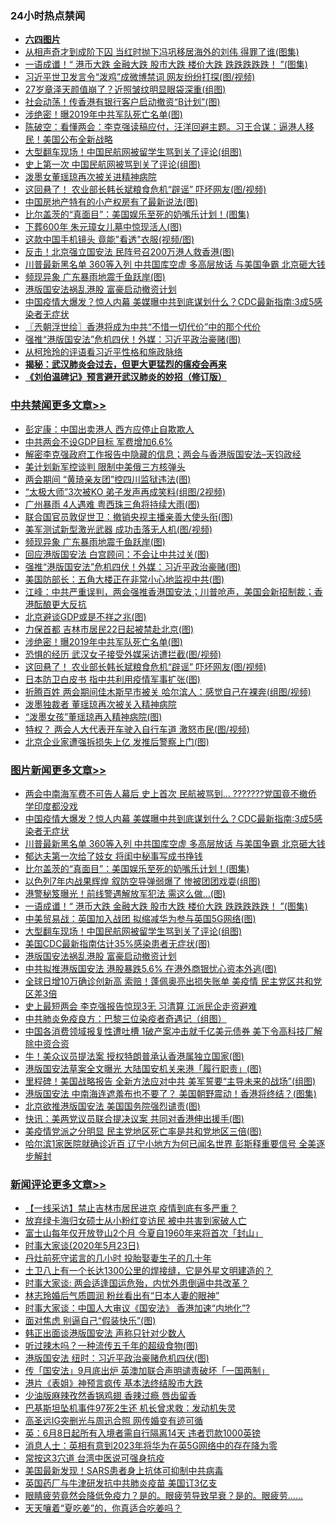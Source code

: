 <div class="catlist">
<h3>24小时热点禁闻</h3>
<ul>
<li><b><a href="64photo" target="_blank">六四图片</a></b></li>
<li><a href="https://github.com/fqnews/bnews/blob/master/yule/20200523/1332917.md">从相声奇才到成阶下囚 当红时抛下冯巩移居海外的刘伟 得罪了谁(图集)</a></li>
<li><a href="https://github.com/fqnews/bnews/blob/master/topimagenews/20200523/1333071.md">一语成谶！“ 港币大跌 金融大跌 股市大跌 楼价大跌 跌跌跌跌跌！ ”(图集)</a></li>
<li><a href="https://github.com/fqnews/bnews/blob/master/cbnews/20200523/1332873.md">习近平世卫发言令“泼鸡”成微博禁词 网友纷纷打探(图/视频)</a></li>
<li><a href="https://github.com/fqnews/bnews/blob/master/yule/20200523/1332963.md">27岁章泽天颜值崩了？近照皱纹明显眼袋深重(组图)</a></li>
<li><a href="https://github.com/fqnews/bnews/blob/master/cnnews/hknews/20200523/1332909.md">社会动荡！传香港有银行客户启动撤资“B计划”(图)</a></li>
<li><a href="https://github.com/fqnews/bnews/blob/master/cbnews/20200523/1333184.md">涉绝密！曝2019年中共军队死亡名单(图)</a></li>
<li><a href="https://github.com/fqnews/bnews/blob/master/cbnews/20200523/1332994.md">陈破空：看懂两会：李克强读稿应付，汪洋回避主题。习王合谋：逼港人移民！美国公布全新战略 </a></li>
<li><a href="https://github.com/fqnews/bnews/blob/master/topimagenews/20200523/1333046.md">大型翻车现场！中国民航网被留学生骂到关了评论(组图)</a></li>
<li><a href="https://github.com/fqnews/bnews/blob/master/cbnews/20200523/1332957.md">史上第一次 中国民航网被骂到关了评论(组图)</a></li>
<li><a href="https://github.com/fqnews/bnews/blob/master/weiquan/20200523/1332881.md">泼墨女董瑶琼再次被关进精神病院</a></li>
<li><a href="https://github.com/fqnews/bnews/blob/master/cbnews/20200523/1333164.md">这回悬了！ 农业部长韩长斌粮食危机“辟谣” 吓坏网友(图/视频)</a></li>
<li><a href="https://github.com/fqnews/bnews/blob/master/cnnews/20200523/1332945.md">中国房地产特有的小产权房有了最新说法(图)</a></li>
<li><a href="https://github.com/fqnews/bnews/blob/master/topimagenews/20200523/1333231.md">比尔盖茨的“真面目”：美国娱乐至死的奶嘴乐计划！(图集)</a></li>
<li><a href="https://github.com/fqnews/bnews/blob/master/cnnews/20200523/1333145.md">下葬600年 朱元璋女儿墓中惊现活人(图)</a></li>
<li><a href="https://github.com/fqnews/bnews/blob/master/cnnews/20200523/1332962.md">这款中国手机镜头 竟能"看透"衣服(视频/图)</a></li>
<li><a href="https://github.com/fqnews/bnews/blob/master/cnnews/hknews/20200523/1333079.md">反击！北京强立国安法 民阵号召200万港人救香港(图)</a></li>
<li><a href="https://github.com/fqnews/bnews/blob/master/topimagenews/20200523/1333279.md">川普最新黑名单 360等入列 中共国库空虚 多高层放话 与美国争霸 北京砸大钱</a></li>
<li><a href="https://github.com/fqnews/bnews/blob/master/cbnews/20200523/1333252.md">频现异象 广东暴雨地震千鱼跃岸(图)</a></li>
<li><a href="https://github.com/fqnews/bnews/blob/master/topimagenews/20200523/1332955.md">港版国安法祸乱港股 富豪启动撤资计划</a></li>
<li><a href="https://github.com/fqnews/bnews/blob/master/topimagenews/20200523/1333310.md">中国疫情大爆发？惊人内幕 美媒曝中共到底谋划什么？CDC最新指南:3成5感染者无症状</a></li>
<li><a href="https://github.com/fqnews/bnews/blob/master/ssgc/20200523/1332936.md">〖兲朝浮世绘〗香港将成为中共“不惜一切代价”中的那个代价</a></li>
<li><a href="https://github.com/fqnews/bnews/blob/master/cbnews/20200523/1333212.md">强推“港版国安法”危机四伏！外媒：习近平政治豪赌(图)</a></li>
<li><a href="https://github.com/fqnews/bnews/blob/master/comments/20200523/1332901.md">从柯玲玲的评语看习近平性格和施政脉络</a></li>
<li><b><a href="https://github.com/fqnews/bnews/blob/master/comments/20200211/1275071.md" target="_blank">揭秘：武汉肺炎会过去，但更大更猛烈的瘟疫会再来</a></b></li>
<li><b><a href="https://github.com/fqnews/bnews/blob/master/comments/20200207/1272816.md" target="_blank">《刘伯温碑记》预言避开武汉肺炎的妙招（修订版）</a></b></li>
</ul>
</div>

<div class="catlist">
<h3><a href="https://github.com/fqnews/bnews/blob/master/cbnews/" target="_blank">中共禁闻</a><span><a href="https://github.com/fqnews/bnews/blob/master/cbnews/" target="_blank" rel="nofollow">更多文章>></a></span></h3>
<ul>
<li><a href="https://github.com/fqnews/bnews/blob/master/cbnews/20200523/1333388.md" target="_blank">彭定康：中国出卖港人 西方应停止自欺欺人</a></li>
<li><a href="https://github.com/fqnews/bnews/blob/master/cbnews/20200523/1333320.md" target="_blank">中共两会不设GDP目标 军费增加6.6%</a></li>
<li><a href="https://github.com/fqnews/bnews/blob/master/cbnews/20200523/1333296.md" target="_blank">解密李克强政府工作报告中隐藏的信息；两会与香港版国安法&#8211;天钧政经</a></li>
<li><a href="https://github.com/fqnews/bnews/blob/master/cbnews/20200523/1333287.md" target="_blank">美计划新军控谈判 限制中美俄三方核弹头</a></li>
<li><a href="https://github.com/fqnews/bnews/blob/master/cbnews/20200523/1333269.md" target="_blank">两会期间 “黄琦亲友团”控四川监狱违法(图)</a></li>
<li><a href="https://github.com/fqnews/bnews/blob/master/cbnews/20200523/1333264.md" target="_blank">“太极大师”3次被KO 弟子发声再成笑料(组图/2视频)</a></li>
<li><a href="https://github.com/fqnews/bnews/blob/master/cbnews/20200523/1333260.md" target="_blank">广州暴雨 4人遇难 粤西珠三角将持续大雨(图)</a></li>
<li><a href="https://github.com/fqnews/bnews/blob/master/cbnews/20200523/1333258.md" target="_blank">联合国官员敦促世卫：撤销央视主播亲善大使头衔(图)</a></li>
<li><a href="https://github.com/fqnews/bnews/blob/master/cbnews/20200523/1333257.md" target="_blank">美军测试新型激光武器 成功击落无人机(图/视频)</a></li>
<li><a href="https://github.com/fqnews/bnews/blob/master/cbnews/20200523/1333252.md" target="_blank">频现异象 广东暴雨地震千鱼跃岸(图)</a></li>
<li><a href="https://github.com/fqnews/bnews/blob/master/cbnews/20200523/1333246.md" target="_blank">回应港版国安法 白宫顾问：不会让中共过关(图)</a></li>
<li><a href="https://github.com/fqnews/bnews/blob/master/cbnews/20200523/1333212.md" target="_blank">强推“港版国安法”危机四伏！外媒：习近平政治豪赌(图)</a></li>
<li><a href="https://github.com/fqnews/bnews/blob/master/cbnews/20200523/1333206.md" target="_blank">美国防部长：五角大楼正在非常小心地监视中共(图)</a></li>
<li><a href="https://github.com/fqnews/bnews/blob/master/cbnews/20200523/1333202.md" target="_blank">江峰：中共严重误判，两会强推香港国安法；川普呛声，美国会新招制裁；香港酝酿更大反抗</a></li>
<li><a href="https://github.com/fqnews/bnews/blob/master/cbnews/20200523/1333196.md" target="_blank">北京避谈GDP或是不祥之兆(图)</a></li>
<li><a href="https://github.com/fqnews/bnews/blob/master/cbnews/20200523/1333195.md" target="_blank">力保首都 吉林市居民22日起被禁赴北京(图)</a></li>
<li><a href="https://github.com/fqnews/bnews/blob/master/cbnews/20200523/1333184.md" target="_blank">涉绝密！曝2019年中共军队死亡名单(图)</a></li>
<li><a href="https://github.com/fqnews/bnews/blob/master/cbnews/20200523/1333174.md" target="_blank">恐惧的经历 武汉女子接受外媒采访遭拦截(图/视频)</a></li>
<li><a href="https://github.com/fqnews/bnews/blob/master/cbnews/20200523/1333164.md" target="_blank">这回悬了！ 农业部长韩长斌粮食危机“辟谣” 吓坏网友(图/视频)</a></li>
<li><a href="https://github.com/fqnews/bnews/blob/master/cbnews/20200523/1333154.md" target="_blank">日本防卫白皮书 指中共利用疫情军事扩张(图)</a></li>
<li><a href="https://github.com/fqnews/bnews/blob/master/cbnews/20200523/1333114.md" target="_blank">折腾百姓 两会期间佳木斯早市被关 哈尔滨人：感觉自己在裸奔(组图/视频)</a></li>
<li><a href="https://github.com/fqnews/bnews/blob/master/cbnews/20200523/1333082.md" target="_blank">泼墨独裁者 董瑶琼再次被关入精神病院</a></li>
<li><a href="https://github.com/fqnews/bnews/blob/master/cbnews/20200523/1333078.md" target="_blank">“泼墨女孩”董瑶琼再入精神病院(图)</a></li>
<li><a href="https://github.com/fqnews/bnews/blob/master/cbnews/20200523/1333065.md" target="_blank">特权？ 两会人大代表开车驶入自行车道 激怒市民(图/视频)</a></li>
<li><a href="https://github.com/fqnews/bnews/blob/master/cbnews/20200523/1333064.md" target="_blank">北京企业家遭强拆损失上亿 发推后警察上门(图)</a></li>

</ul>
</div>
<div class="catlist">
<h3><a href="https://github.com/fqnews/bnews/blob/master/topimagenews/" target="_blank">图片新闻</a><span><a href="https://github.com/fqnews/bnews/blob/master/topimagenews/" target="_blank" rel="nofollow">更多文章>></a></span></h3>
<ul>
<li><a href="https://github.com/fqnews/bnews/blob/master/topimagenews/20200523/1333370.md" target="_blank">两会中南海军费不可告人幕后 史上首次 民航被骂到… ???????党国竟不撤侨 学印度都没戏</a></li>
<li><a href="https://github.com/fqnews/bnews/blob/master/topimagenews/20200523/1333310.md" target="_blank">中国疫情大爆发？惊人内幕 美媒曝中共到底谋划什么？CDC最新指南:3成5感染者无症状</a></li>
<li><a href="https://github.com/fqnews/bnews/blob/master/topimagenews/20200523/1333279.md" target="_blank">川普最新黑名单 360等入列 中共国库空虚 多高层放话 与美国争霸 北京砸大钱</a></li>
<li><a href="https://github.com/fqnews/bnews/blob/master/topimagenews/20200523/1333263.md" target="_blank">郁达夫第一次给了妓女 将闺中秘事写成书挣钱</a></li>
<li><a href="https://github.com/fqnews/bnews/blob/master/topimagenews/20200523/1333231.md" target="_blank">比尔盖茨的“真面目”：美国娱乐至死的奶嘴乐计划！(图集)</a></li>
<li><a href="https://github.com/fqnews/bnews/blob/master/topimagenews/20200523/1333211.md" target="_blank">以色列7年内战果辉煌 叙防空导弹弱爆了 惨被团团戏耍(组图)</a></li>
<li><a href="https://github.com/fqnews/bnews/blob/master/topimagenews/20200523/1333173.md" target="_blank">港警秘笈曝光！前线警遇解放军犯法 需这么做…(图)</a></li>
<li><a href="https://github.com/fqnews/bnews/blob/master/topimagenews/20200523/1333071.md" target="_blank">一语成谶！“ 港币大跌 金融大跌 股市大跌 楼价大跌 跌跌跌跌跌！ ”(图集)</a></li>
<li><a href="https://github.com/fqnews/bnews/blob/master/topimagenews/20200523/1333047.md" target="_blank">中美贸易战：英国加入战团 拟缩减华为参与英国5G网络(图)</a></li>
<li><a href="https://github.com/fqnews/bnews/blob/master/topimagenews/20200523/1333046.md" target="_blank">大型翻车现场！中国民航网被留学生骂到关了评论(组图)</a></li>
<li><a href="https://github.com/fqnews/bnews/blob/master/topimagenews/20200523/1332956.md" target="_blank">美国CDC最新指南估计35%感染患者无症状(图)</a></li>
<li><a href="https://github.com/fqnews/bnews/blob/master/topimagenews/20200523/1332955.md" target="_blank">港版国安法祸乱港股 富豪启动撤资计划</a></li>
<li><a href="https://github.com/fqnews/bnews/blob/master/topimagenews/20200523/1332872.md" target="_blank">中共拟推港版国安法 港股暴跌5.6% 在港外商银忧心资本外逃(图)</a></li>
<li><a href="https://github.com/fqnews/bnews/blob/master/topimagenews/20200522/1332816.md" target="_blank">全球日增10万确诊创新高 索赔！蓬佩奥亮出损失账单 美疫情 民主党区共和党区差3倍</a></li>
<li><a href="https://github.com/fqnews/bnews/blob/master/topimagenews/20200522/1332789.md" target="_blank">史上最短两会 李克强报告惊现3无 习清算 江派民企走资避难</a></li>
<li><a href="https://github.com/fqnews/bnews/blob/master/comments/20200522/1332716.md" target="_blank">中共肺炎免疫良方：巴黎三位染疫者奇遇记（组图）</a></li>
<li><a href="https://github.com/fqnews/bnews/blob/master/topimagenews/20200522/1332723.md" target="_blank">中国各消费领域报复性遭吐槽 1破产案冲击就千亿美元债券 美下令高科技厂解除中资合资</a></li>
<li><a href="https://github.com/fqnews/bnews/blob/master/topimagenews/20200522/1332632.md" target="_blank">牛！美众议员提法案 授权特朗普承认香港属独立国家(图)</a></li>
<li><a href="https://github.com/fqnews/bnews/blob/master/topimagenews/20200522/1332631.md" target="_blank">港版国安法草案全文曝光 大陆国安机关来港「履行职责」(图)</a></li>
<li><a href="https://github.com/fqnews/bnews/blob/master/topimagenews/20200522/1332626.md" target="_blank">里程碑！美国战略报告 全新方法应对中共 美军誓要“主导未来的战场”(组图)</a></li>
<li><a href="https://github.com/fqnews/bnews/blob/master/topimagenews/20200522/1332589.md" target="_blank">港版国安法 中南海连遮羞布也不要了？ 美国朝野震动！香港将终结？(图集)</a></li>
<li><a href="https://github.com/fqnews/bnews/blob/master/topimagenews/20200522/1332509.md" target="_blank">北京欲推港版国安法 美国国务院强烈谴责(图)</a></li>
<li><a href="https://github.com/fqnews/bnews/blob/master/topimagenews/20200522/1332492.md" target="_blank">快讯：美两党议员联合提决议案 共同对香港伸出援手(图)</a></li>
<li><a href="https://github.com/fqnews/bnews/blob/master/topimagenews/20200522/1332382.md" target="_blank">美疫情党派之分明显 民主党地区死亡率是共和党地区三倍(图)</a></li>
<li><a href="https://github.com/fqnews/bnews/blob/master/topimagenews/20200521/1332291.md" target="_blank">哈尔滨1家医院就确诊近百 辽宁小地方为何已闻名世界 彭斯释重要信号 全美逐步解封</a></li>

</ul>
</div>
<div class="catlist">
<h3><a href="https://github.com/fqnews/bnews/blob/master/comments/" target="_blank">新闻评论</a><span><a href="https://github.com/fqnews/bnews/blob/master/comments/" target="_blank" rel="nofollow">更多文章>></a></span></h3>
<ul>
<li><a href="https://github.com/fqnews/bnews/blob/master/comments/20200523/1333387.md" target="_blank">【一线采访】禁止吉林市居民进京  疫情到底有多严重？</a></li>
<li><a href="https://github.com/fqnews/bnews/blob/master/comments/20200523/1333377.md" target="_blank">放弃绿卡海归女硕士从小粉红变访民 被中共害到家破人亡</a></li>
<li><a href="https://github.com/fqnews/bnews/blob/master/comments/20200523/1333374.md" target="_blank">富士山每年仅开放登山2个月 今夏自1960年来将首次「封山」</a></li>
<li><a href="https://github.com/fqnews/bnews/blob/master/comments/20200523/1333373.md" target="_blank">时事大家谈(2020年5月23日)</a></li>
<li><a href="https://github.com/fqnews/bnews/blob/master/comments/20200523/1333371.md" target="_blank">丹灶前死守诺言的几小时 投胎娶妻生子的几十年</a></li>
<li><a href="https://github.com/fqnews/bnews/blob/master/comments/20200523/1333331.md" target="_blank">土卫八上有一个长达1300公里的焊接缝，它是外星文明建造的？</a></li>
<li><a href="https://github.com/fqnews/bnews/blob/master/comments/20200523/1333319.md" target="_blank">时事大家谈: 两会适逢国运危殆，内忧外患倒逼中共改革？</a></li>
<li><a href="https://github.com/fqnews/bnews/blob/master/comments/20200523/1333308.md" target="_blank">林志玲婚后气质圆润 粉丝看出有“日本人妻的眼神”</a></li>
<li><a href="https://github.com/fqnews/bnews/blob/master/comments/20200523/1333306.md" target="_blank">时事大家谈：中国人大审议《国安法》 香港加速“内地化”?</a></li>
<li><a href="https://github.com/fqnews/bnews/blob/master/comments/20200523/1333305.md" target="_blank">面对焦虑 别逼自己“假装快乐”(图)</a></li>
<li><a href="https://github.com/fqnews/bnews/blob/master/comments/20200523/1333294.md" target="_blank">韩正出面谈港版国安法 声称只针对少数人</a></li>
<li><a href="https://github.com/fqnews/bnews/blob/master/comments/20200523/1333289.md" target="_blank">听过辣木吗？一种流传五千年的超级食物(图)</a></li>
<li><a href="https://github.com/fqnews/bnews/blob/master/comments/20200523/1333280.md" target="_blank">港版国安法 纽时：习近平政治豪赌危机四伏(图)</a></li>
<li><a href="https://github.com/fqnews/bnews/blob/master/comments/20200523/1333275.md" target="_blank">传「国安法」9月底出炉 英澳加联合声明谴责破坏「一国两制」</a></li>
<li><a href="https://github.com/fqnews/bnews/blob/master/comments/20200523/1333274.md" target="_blank">港片《表姐》神预言疯传 基本法终结股市大跌</a></li>
<li><a href="https://github.com/fqnews/bnews/blob/master/comments/20200523/1333259.md" target="_blank">少油版麻辣孜然香锅鸡翅 香辣过瘾 唇齿留香</a></li>
<li><a href="https://github.com/fqnews/bnews/blob/master/comments/20200523/1333253.md" target="_blank">巴基斯坦坠机事件97死2生还 机长曾求救：发动机失灵</a></li>
<li><a href="https://github.com/fqnews/bnews/blob/master/comments/20200523/1333248.md" target="_blank">高圣远IG突删光与周迅合照  网传婚变有迹可循</a></li>
<li><a href="https://github.com/fqnews/bnews/blob/master/comments/20200523/1333245.md" target="_blank">英：6月8日起所有入境者需自行隔离14天 违者罚款1000英镑</a></li>
<li><a href="https://github.com/fqnews/bnews/blob/master/comments/20200523/1333240.md" target="_blank">消息人士：英相有意到2023年将华为在英5G网络中的存在降为零</a></li>
<li><a href="https://github.com/fqnews/bnews/blob/master/comments/20200523/1333239.md" target="_blank">常按这3穴道   台湾中医说可强身抗疫</a></li>
<li><a href="https://github.com/fqnews/bnews/blob/master/comments/20200523/1333238.md" target="_blank">美国最新发现！SARS患者身上抗体可抑制中共病毒</a></li>
<li><a href="https://github.com/fqnews/bnews/blob/master/comments/20200523/1333237.md" target="_blank">英国药厂与牛津研发抗中共肺炎疫苗 美国订3亿支</a></li>
<li><a href="https://github.com/fqnews/bnews/blob/master/comments/20200523/1333236.md" target="_blank">眼睛疲劳竟然会降低免疫力？是的。眼疲劳导致早衰？是的。眼疲劳&#8230;&#8230;</a></li>
<li><a href="https://github.com/fqnews/bnews/blob/master/comments/20200523/1333235.md" target="_blank">天天嚷着“夏吃姜”的，你真适合吃姜吗？</a></li>

</ul>
</div>